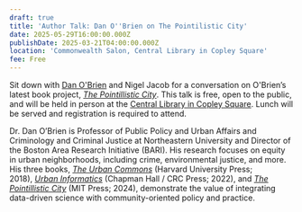 ```yaml
---
draft: true
title: 'Author Talk: Dan O''Brien on The Pointilistic City'
date: 2025-05-29T16:00:00.000Z
publishDate: 2025-03-21T04:00:00.000Z
location: 'Commonwealth Salon, Central Library in Copley Square'
fee: Free
---
```


Sit down with [Dan O'Brien](https://cssh.northeastern.edu/faculty/daniel-t-obrien/) and Nigel Jacob for a conversation on O'Brien’s latest book project, *[The Pointillistic City](https://mitpress.mit.edu/9780262550802/the-pointillistic-city/)*. This talk is free, open to the public, and will be held in person at the [Central Library in Copley Square](https://www.bpl.org/locations/3/). Lunch will be served and registration is required to attend.

Dr. Dan O’Brien is Professor of Public Policy and Urban Affairs and Criminology and Criminal Justice at Northeastern University and Director of the Boston Area Research Initiative (BARI). His research focuses on equity in urban neighborhoods, including crime, environmental justice, and more. His three books, *[The Urban Commons](https://www.amazon.com/Urban-Commons-Technology-Rebuild-Communities/dp/0674975294)* (Harvard University Press; 2018), *[Urban Informatics](http://ui.danourban.com/)* (Chapman Hall / CRC Press; 2022), and *[The Pointillistic City](https://direct.mit.edu/books/oa-monograph/5893/The-Pointillistic-CityHow-Microspatial-Inequities)* (MIT Press; 2024), demonstrate the value of integrating data-driven science with community-oriented policy and practice. 
